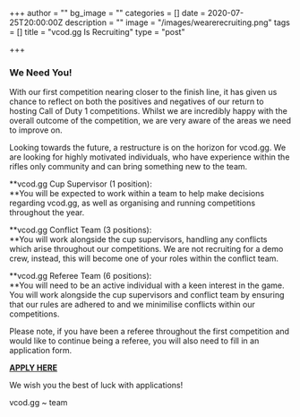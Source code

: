 +++
author = ""
bg_image = ""
categories = []
date = 2020-07-25T20:00:00Z
description = ""
image = "/images/wearerecruiting.png"
tags = []
title = "vcod.gg Is Recruiting"
type = "post"

+++
### **We Need You!**

With our first competition nearing closer to the finish line, it has given us chance to reflect on both the positives and negatives of our return to hosting Call of Duty 1 competitions. Whilst we are incredibly happy with the overall outcome of the competition, we are very aware of the areas we need to improve on.

Looking towards the future, a restructure is on the horizon for vcod.gg. We are looking for highly motivated individuals, who have experience within the rifles only community and can bring something new to the team. 

**vcod.gg Cup Supervisor (1 position):  
**You will be expected to work within a team to help make decisions regarding vcod.gg, as well as organising and running competitions throughout the year.

**vcod.gg Conflict Team (3 positions):  
**You will work alongside the cup supervisors, handling any conflicts which arise throughout our competitions. We are not recruiting for a demo crew, instead, this will become one of your roles within the conflict team.

**vcod.gg Referee Team (6 positions):  
**You will need to be an active individual with a keen interest in the game. You will work alongside the cup supervisors and conflict team by ensuring that our rules are adhered to and we minimilise conflicts within our competitions. 

Please note, if you have been a referee throughout the first competition and would like to continue being a referee, you will also need to fill in an application form.

[**APPLY HERE**](https://docs.google.com/forms/d/1kaVweZn2HIYsb4KkiJjvftmMxw2unjGU7ym5jeWnOnA/viewform?edit_requested=true)

We wish you the best of luck with applications!

vcod.gg \~ team